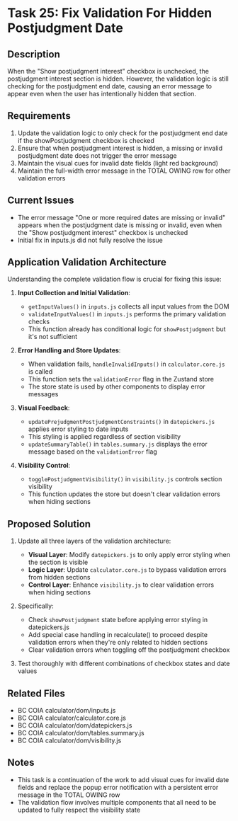 # Task 25: Fix Validation For Hidden Postjudgment Date

## Description
When the "Show postjudgment interest" checkbox is unchecked, the postjudgment interest section is hidden. However, the validation logic is still checking for the postjudgment end date, causing an error message to appear even when the user has intentionally hidden that section.

## Requirements
1. Update the validation logic to only check for the postjudgment end date if the showPostjudgment checkbox is checked
2. Ensure that when postjudgment interest is hidden, a missing or invalid postjudgment date does not trigger the error message
3. Maintain the visual cues for invalid date fields (light red background)
4. Maintain the full-width error message in the TOTAL OWING row for other validation errors

## Current Issues
- The error message "One or more required dates are missing or invalid" appears when the postjudgment date is missing or invalid, even when the "Show postjudgment interest" checkbox is unchecked
- Initial fix in inputs.js did not fully resolve the issue

## Application Validation Architecture
Understanding the complete validation flow is crucial for fixing this issue:

1. **Input Collection and Initial Validation**:
   - `getInputValues()` in `inputs.js` collects all input values from the DOM
   - `validateInputValues()` in `inputs.js` performs the primary validation checks
   - This function already has conditional logic for `showPostjudgment` but it's not sufficient

2. **Error Handling and Store Updates**:
   - When validation fails, `handleInvalidInputs()` in `calculator.core.js` is called
   - This function sets the `validationError` flag in the Zustand store
   - The store state is used by other components to display error messages

3. **Visual Feedback**:
   - `updatePrejudgmentPostjudgmentConstraints()` in `datepickers.js` applies error styling to date inputs
   - This styling is applied regardless of section visibility
   - `updateSummaryTable()` in `tables.summary.js` displays the error message based on the `validationError` flag

4. **Visibility Control**:
   - `togglePostjudgmentVisibility()` in `visibility.js` controls section visibility
   - This function updates the store but doesn't clear validation errors when hiding sections

## Proposed Solution
1. Update all three layers of the validation architecture:
   - **Visual Layer**: Modify `datepickers.js` to only apply error styling when the section is visible
   - **Logic Layer**: Update `calculator.core.js` to bypass validation errors from hidden sections
   - **Control Layer**: Enhance `visibility.js` to clear validation errors when hiding sections

2. Specifically:
   - Check `showPostjudgment` state before applying error styling in datepickers.js
   - Add special case handling in recalculate() to proceed despite validation errors when they're only related to hidden sections
   - Clear validation errors when toggling off the postjudgment checkbox

3. Test thoroughly with different combinations of checkbox states and date values

## Related Files
- BC COIA calculator/dom/inputs.js
- BC COIA calculator/calculator.core.js
- BC COIA calculator/dom/datepickers.js
- BC COIA calculator/dom/tables.summary.js
- BC COIA calculator/dom/visibility.js

## Notes
- This task is a continuation of the work to add visual cues for invalid date fields and replace the popup error notification with a persistent error message in the TOTAL OWING row
- The validation flow involves multiple components that all need to be updated to fully respect the visibility state
